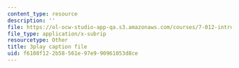 ```yaml
---
content_type: resource
description: ''
file: https://ol-ocw-studio-app-qa.s3.amazonaws.com/courses/7-012-introduction-to-biology-fall-2004/f6108f122b58561e97e990961053d8ce_rWG1hLvoP-U.vtt
file_type: application/x-subrip
resourcetype: Other
title: 3play caption file
uid: f6108f12-2b58-561e-97e9-90961053d8ce
---
```

